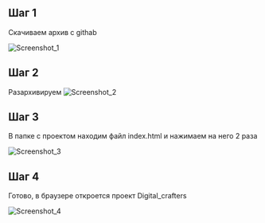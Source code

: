 ## Шаг 1

Скачиваем архив с githab

![Screenshot_1](https://github.com/user-attachments/assets/2dd569c1-cdcd-4b6d-8937-eae5bac40843)


 
## Шаг 2

Разархивируем 
![Screenshot_2](https://github.com/user-attachments/assets/26209320-9fa8-4db9-b1d3-761c1ad56f43)



## Шаг 3

В папке с проектом находим файл index.html и нажимаем на него 2 раза 

![Screenshot_3](https://github.com/user-attachments/assets/85cc484d-8a70-4d33-ad61-e0cda90057e9)


 
## Шаг 4

Готово, в браузере откроется проект Digital_crafters


![Screenshot_4](https://github.com/user-attachments/assets/43a01ef3-08ca-456d-b38b-5a490771552f)


